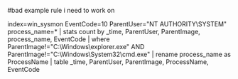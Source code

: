 
#bad example rule i need to work on

index=win_sysmon EventCode=10 ParentUser="NT AUTHORITY\\SYSTEM" process_name=*
| stats count by _time, ParentUser, ParentImage, process_name, EventCode 
| where ParentImage!="C:\\Windows\\explorer.exe" AND ParentImage!="C:\\Windows\\System32\\cmd.exe" 
| rename process_name as ProcessName 
| table _time, ParentUser, ParentImage, ProcessName, EventCode
